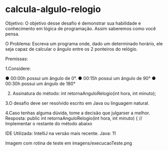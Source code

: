 # calcula-algulo-relogio

Objetivo: O objetivo desse desafio é demonstrar sua habilidade e conhecimento em lógica
de programação. Assim saberemos como você pensa.

O Problema: Escreva um programa onde, dado um determinado horário, ele seja capaz de
calcular o ângulo entre os 2 ponteiros do relógio.

Premissas:

1.Considere:

● 00:00h possui um ângulo de 0°.
● 00:15h possui um ângulo de 90°
● 00:30h possui um ângulo de 180°

2. Assinatura do método:
int retornaAnguloRelogio(int hora, int minuto);

3.O desafio deve ser resolvido escrito em Java ou linguagem natural.

4.Caso tenhas alguma dúvida, tome a decisão que julgarser a melhor.
Resposta: public int retornaAnguloRelogio(int hora, int minuto) {
// Implementar o restante do método abaixo


IDE Utilizada: IntelliJ na versão mais recente.
Java: 11


Imagem com rotina de teste em imagens/execucaoTeste.png
